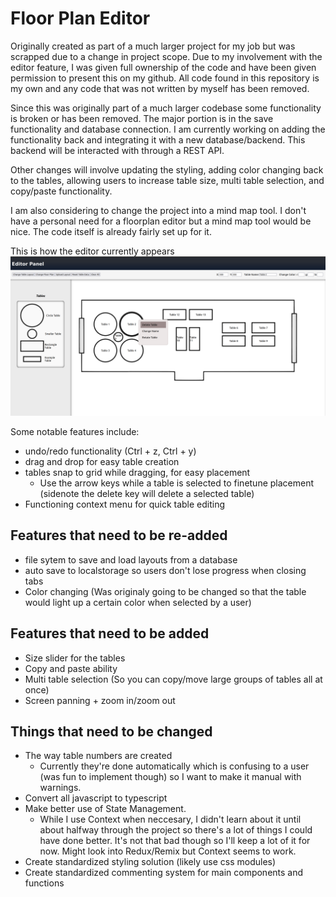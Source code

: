 # Floor Plan Editor

Originally created as part of a much larger project for my job but was scrapped due to a change in project scope. Due to my involvement with the editor feature, I was given full ownership of the code and have been given permission to present this on my github. All code found in this repository is my own and any code that was not written by myself has been removed.

Since this was originally part of a much larger codebase some functionality is broken or has been removed. The major portion is in the save functionality and database connection. I am currently working on adding the functionality back and integrating it with a new database/backend. This backend will be interacted with through a REST API.

Other changes will involve updating the styling, adding color changing back to the tables, allowing users to increase table size, multi table selection, and copy/paste functionality. 

I am also considering to change the project into a mind map tool. I don't have a personal need for a floorplan editor but a mind map tool would be nice. The code itself is already fairly set up for it.

This is how the editor currently appears
![Alt text](image.png)

Some notable features include:
- undo/redo functionality (Ctrl + z, Ctrl + y)
- drag and drop for easy table creation
- tables snap to grid while dragging, for easy placement
  - Use the arrow keys while a table is selected to finetune placement (sidenote the delete key will delete a selected table)
- Functioning context menu for quick table editing


## Features that need to be re-added
- file sytem to save and load layouts from a database 
- auto save to localstorage so users don't lose progress when closing tabs
- Color changing (Was originaly going to be changed so that the table would light up a certain color when selected by a user)

## Features that need to be added
- Size slider for the tables
- Copy and paste ability
- Multi table selection (So you can copy/move large groups of tables all at once)
- Screen panning + zoom in/zoom out      

## Things that need to be changed
- The way table numbers are created
  - Currently they're done automatically which is confusing to a user (was fun to implement though) so I want to make it manual with warnings.
- Convert all javascript to typescript
- Make better use of State Management.
  - While I use Context when neccesary, I didn't learn about it until about halfway through the project so there's a lot of things I could have done better. It's not that bad though so I'll keep a lot of it for now. Might look into Redux/Remix but Context seems to work.
- Create standardized styling solution (likely use css modules)
- Create standardized commenting system for main components and functions




